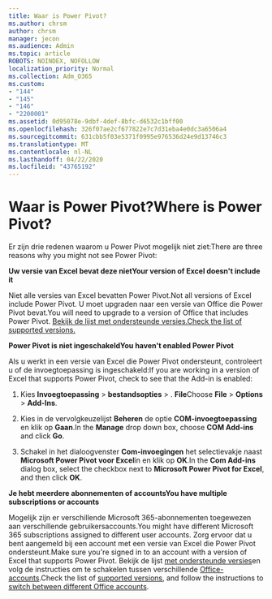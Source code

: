 ```yaml
---
title: Waar is Power Pivot?
ms.author: chrsm
author: chrsm
manager: jecon
ms.audience: Admin
ms.topic: article
ROBOTS: NOINDEX, NOFOLLOW
localization_priority: Normal
ms.collection: Adm_O365
ms.custom:
- "144"
- "145"
- "146"
- "2200001"
ms.assetid: 0d95078e-9dbf-4def-8bfc-d6532c1bff00
ms.openlocfilehash: 326f07ae2cf677822e7c7d31eba4e0dc3a6506a4
ms.sourcegitcommit: 631cbb5f03e5371f0995e976536d24e9d13746c3
ms.translationtype: MT
ms.contentlocale: nl-NL
ms.lasthandoff: 04/22/2020
ms.locfileid: "43765192"
---
```

# <a name="where-is-power-pivot"></a><span data-ttu-id="922ca-102">Waar is Power Pivot?</span><span class="sxs-lookup"><span data-stu-id="922ca-102">Where is Power Pivot?</span></span>

<span data-ttu-id="922ca-103">Er zijn drie redenen waarom u Power Pivot mogelijk niet ziet:</span><span class="sxs-lookup"><span data-stu-id="922ca-103">There are three reasons why you might not see Power Pivot:</span></span>
  
<span data-ttu-id="922ca-104">**Uw versie van Excel bevat deze niet**</span><span class="sxs-lookup"><span data-stu-id="922ca-104">**Your version of Excel doesn't include it**</span></span>
  
<span data-ttu-id="922ca-105">Niet alle versies van Excel bevatten Power Pivot.</span><span class="sxs-lookup"><span data-stu-id="922ca-105">Not all versions of Excel include Power Pivot.</span></span> <span data-ttu-id="922ca-106">U moet upgraden naar een versie van Office die Power Pivot bevat.</span><span class="sxs-lookup"><span data-stu-id="922ca-106">You will need to upgrade to a version of Office that includes Power Pivot.</span></span> [<span data-ttu-id="922ca-107">Bekijk de lijst met ondersteunde versies.</span><span class="sxs-lookup"><span data-stu-id="922ca-107">Check the list of supported versions.</span></span>](https://support.office.com/article/aa64e217-4b6e-410b-8337-20b87e1c2a4b.aspx)
  
<span data-ttu-id="922ca-108">**Power Pivot is niet ingeschakeld**</span><span class="sxs-lookup"><span data-stu-id="922ca-108">**You haven't enabled Power Pivot**</span></span>
  
<span data-ttu-id="922ca-109">Als u werkt in een versie van Excel die Power Pivot ondersteunt, controleert u of de invoegtoepassing is ingeschakeld:</span><span class="sxs-lookup"><span data-stu-id="922ca-109">If you are working in a version of Excel that supports Power Pivot, check to see that the Add-in is enabled:</span></span>
  
1. <span data-ttu-id="922ca-110">Kies **Invoegtoepassing** \> **bestandsopties** \> . **File**</span><span class="sxs-lookup"><span data-stu-id="922ca-110">Choose **File** \> **Options** \> **Add-Ins**.</span></span>

2. <span data-ttu-id="922ca-111">Kies in de vervolgkeuzelijst **Beheren** de optie **COM-invoegtoepassing** en klik op **Gaan**.</span><span class="sxs-lookup"><span data-stu-id="922ca-111">In the **Manage** drop down box, choose **COM Add-ins** and click **Go**.</span></span>

3. <span data-ttu-id="922ca-112">Schakel in het dialoogvenster **Com-invoegingen** het selectievakje naast **Microsoft Power Pivot voor Excel**in en klik op **OK**.</span><span class="sxs-lookup"><span data-stu-id="922ca-112">In the **Com Add-ins** dialog box, select the checkbox next to **Microsoft Power Pivot for Excel**, and then click **OK**.</span></span>

<span data-ttu-id="922ca-113">**Je hebt meerdere abonnementen of accounts**</span><span class="sxs-lookup"><span data-stu-id="922ca-113">**You have multiple subscriptions or accounts**</span></span>
  
<span data-ttu-id="922ca-114">Mogelijk zijn er verschillende Microsoft 365-abonnementen toegewezen aan verschillende gebruikersaccounts.</span><span class="sxs-lookup"><span data-stu-id="922ca-114">You might have different Microsoft 365 subscriptions assigned to different user accounts.</span></span> <span data-ttu-id="922ca-115">Zorg ervoor dat u bent aangemeld bij een account met een versie van Excel die Power Pivot ondersteunt.</span><span class="sxs-lookup"><span data-stu-id="922ca-115">Make sure you're signed in to an account with a version of Excel that supports Power Pivot.</span></span> <span data-ttu-id="922ca-116">Bekijk de lijst [met ondersteunde versies](https://support.office.com/article/aa64e217-4b6e-410b-8337-20b87e1c2a4b.aspx)en volg de instructies om te schakelen tussen verschillende [Office-accounts](https://support.office.com/article/b9582171-fd1f-4284-9846-bdd72bb28426.aspx#BKMK_WebSwitchAccounts).</span><span class="sxs-lookup"><span data-stu-id="922ca-116">Check the list of [supported versions](https://support.office.com/article/aa64e217-4b6e-410b-8337-20b87e1c2a4b.aspx), and follow the instructions to [switch between different Office accounts](https://support.office.com/article/b9582171-fd1f-4284-9846-bdd72bb28426.aspx#BKMK_WebSwitchAccounts).</span></span>
